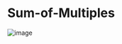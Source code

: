 # Sum-of-Multiples

![image](https://user-images.githubusercontent.com/76453820/104134149-c0a34200-533c-11eb-81d4-a0bc9f6f7600.png)

